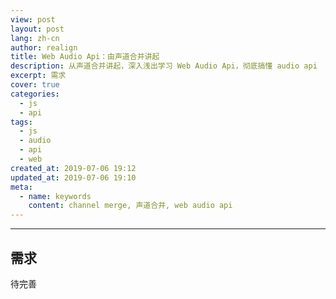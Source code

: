 ```yaml
---
view: post
layout: post
lang: zh-cn
author: realign
title: Web Audio Api：由声道合并讲起
description: 从声道合并讲起，深入浅出学习 Web Audio Api，彻底搞懂 audio api
excerpt: 需求
cover: true
categories:
  - js
  - api
tags:
  - js
  - audio
  - api
  - web
created_at: 2019-07-06 19:12
updated_at: 2019-07-06 19:10
meta:
  - name: keywords
    content: channel merge, 声道合并, web audio api
---
```


***

## 需求

待完善
